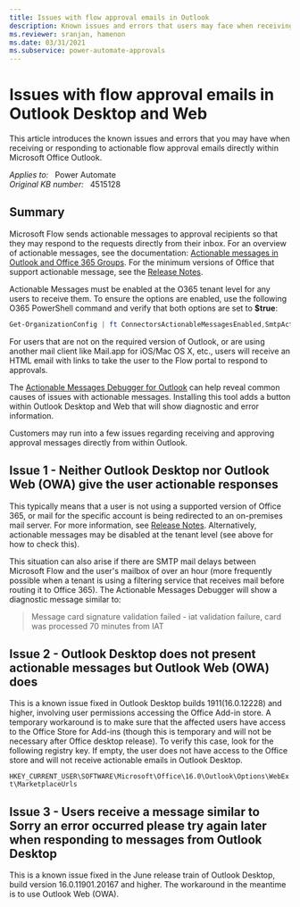 ```yaml
---
title: Issues with flow approval emails in Outlook
description: Known issues and errors that users may face when receiving or responding to actionable flow approval emails directly within Outlook Desktop and Web.
ms.reviewer: sranjan, hamenon
ms.date: 03/31/2021
ms.subservice: power-automate-approvals
---
```

# Issues with flow approval emails in Outlook Desktop and Web

This article introduces the known issues and errors that you may have when receiving or responding to actionable flow approval emails directly within Microsoft Office Outlook.

_Applies to:_ &nbsp; Power Automate  
_Original KB number:_ &nbsp; 4515128

## Summary

Microsoft Flow sends actionable messages to approval recipients so that they may respond to the requests directly from their inbox. For an overview of actionable messages, see the documentation: [Actionable messages in Outlook and Office 365 Groups](/outlook/actionable-messages/). For the minimum versions of Office that support actionable message, see the [Release Notes](/outlook/actionable-messages/#release-notes).

Actionable Messages must be enabled at the O365 tenant level for any users to receive them. To ensure the options are enabled, use the following O365 PowerShell command and verify that both options are set to **$true**:

```powershell
Get-OrganizationConfig | ft ConnectorsActionableMessagesEnabled,SmtpActionableMessagesEnabled
```

For users that are not on the required version of Outlook, or are using another mail client like Mail.app for iOS/Mac OS X, etc., users will receive an HTML email with links to take the user to the Flow portal to respond to approvals.

The [Actionable Messages Debugger for Outlook](https://appsource.microsoft.com/product/office/WA104381686?tab=Overview) can help reveal common causes of issues with actionable messages. Installing this tool adds a button within Outlook Desktop and Web that will show diagnostic and error information.

Customers may run into a few issues regarding receiving and approving approval messages directly from within Outlook.

## Issue 1 - Neither Outlook Desktop nor Outlook Web (OWA) give the user actionable responses

This typically means that a user is not using a supported version of Office 365, or mail for the specific account is being redirected to an on-premises mail server. For more information, see [Release Notes](/outlook/actionable-messages/#release-notes). Alternatively, actionable messages may be disabled at the tenant level (see above for how to check this).

This situation can also arise if there are SMTP mail delays between Microsoft Flow and the user's mailbox of over an hour (more frequently possible when a tenant is using a filtering service that receives mail before routing it to Office 365). The Actionable Messages Debugger will show a diagnostic message similar to:

> Message card signature validation failed - iat validation failure, card was processed 70 minutes from IAT

## Issue 2 - Outlook Desktop does not present actionable messages but Outlook Web (OWA) does

This is a known issue fixed in Outlook Desktop builds 1911(16.0.12228) and higher, involving user permissions accessing the Office Add-in store. A temporary workaround is to make sure that the affected users have access to the Office Store for Add-ins (though this is temporary and will not be necessary after Office desktop release). To verify this case, look for the following registry key. If empty, the user does not have access to the Office store and will not receive actionable emails in Outlook Desktop.

`HKEY_CURRENT_USER\SOFTWARE\Microsoft\Office\16.0\Outlook\Options\WebExt\MarketplaceUrls`

## Issue 3 - Users receive a message similar to Sorry an error occurred please try again later when responding to messages from Outlook Desktop

This is a known issue fixed in the June release train of Outlook Desktop, build version 16.0.11901.20167 and higher. The workaround in the meantime is to use Outlook Web (OWA).

